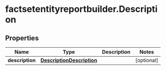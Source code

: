# factsetentityreportbuilder.Description

## Properties

Name | Type | Description | Notes
------------ | ------------- | ------------- | -------------
**description** | [**DescriptionDescription**](DescriptionDescription.md) |  | [optional] 


